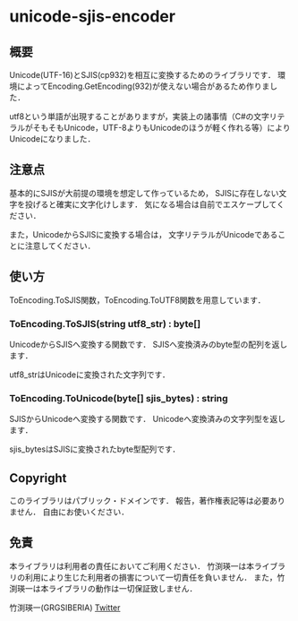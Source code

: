 unicode-sjis-encoder
=================================

## 概要
Unicode(UTF-16)とSJIS(cp932)を相互に変換するためのライブラリです．
環境によってEncoding.GetEncoding(932)が使えない場合があるため作りました．

utf8という単語が出現することがありますが，実装上の諸事情（C#の文字リテラルがそもそもUnicode，UTF-8よりもUnicodeのほうが軽く作れる等）によりUnicodeになりました．


## 注意点
基本的にSJISが大前提の環境を想定して作っているため，
SJISに存在しない文字を投げると確実に文字化けします．
気になる場合は自前でエスケープしてください．

また，UnicodeからSJISに変換する場合は，
文字リテラルがUnicodeであることに注意してください．


## 使い方
ToEncoding.ToSJIS関数，ToEncoding.ToUTF8関数を用意しています．

### ToEncoding.ToSJIS(string utf8_str) : byte[]
UnicodeからSJISへ変換する関数です．
SJISへ変換済みのbyte型の配列を返します．

utf8_strはUnicodeに変換された文字列です．

### ToEncoding.ToUnicode(byte[] sjis_bytes) : string
SJISからUnicodeへ変換する関数です．
Unicodeへ変換済みの文字列型を返します．

sjis_bytesはSJISに変換されたbyte型配列です．


## Copyright
このライブラリはパブリック・ドメインです．
報告，著作権表記等は必要ありません．
自由にお使いください．


## 免責
本ライブラリは利用者の責任においてご利用ください．
竹渕瑛一は本ライブラリの利用により生じた利用者の損害について一切責任を負いません．
また，竹渕瑛一は本ライブラリの動作は一切保証致しません．


竹渕瑛一(GRGSIBERIA)
[Twitter](https://twitter.com/GRGSIBERIA)